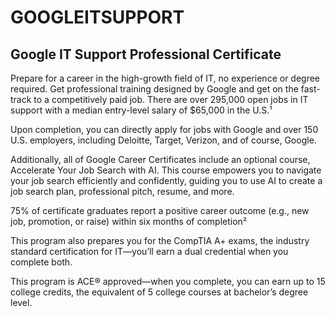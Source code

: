 # GOOGLEITSUPPORT
## Google IT Support Professional Certificate

Prepare for a career in the high-growth field of IT, no experience or degree required. Get professional training designed by Google and get on the fast-track to a competitively paid job. There are over 295,000 open jobs in IT support with a median entry-level salary of $65,000 in the U.S.¹

Upon completion, you can directly apply for jobs with Google and over 150 U.S. employers, including Deloitte, Target, Verizon, and of course, Google.

Additionally, all of  Google Career Certificates include an optional course, Accelerate Your Job Search with AI. This course empowers you to navigate your job search efficiently and confidently, guiding you to use AI to create a job search plan, professional pitch, resume, and more. 

75% of certificate graduates report a positive career outcome (e.g., new job, promotion, or raise) within six months of completion²

This program also prepares you for the CompTIA A+ exams, the industry standard certification for IT—you’ll earn a dual credential when you complete both.

This program is ACE® approved—when you complete, you can earn up to 15 college credits, the equivalent of 5 college courses at bachelor’s degree level.
